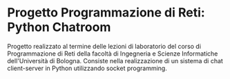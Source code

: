 # Progetto Programmazione di Reti: Python Chatroom
Progetto realizzato al termine delle lezioni di laboratorio del corso di Programmazione di Reti della facoltà di Ingegneria e Scienze Informatiche dell'Università di Bologna. Consiste nella realizzazione di un sistema di chat client-server in Python utilizzando socket programming.
